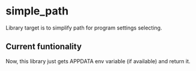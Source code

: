 # simple_path
Library target is to simplify path for program settings selecting.

## Current funtionality
Now, this library just gets APPDATA env variable (if available) and return it. 